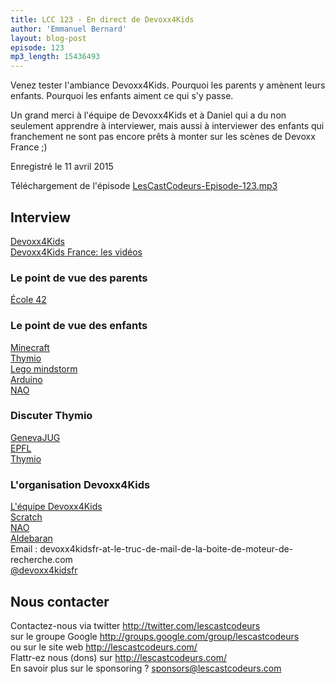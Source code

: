 ```yaml
---
title: LCC 123 - En direct de Devoxx4Kids
author: 'Emmanuel Bernard'
layout: blog-post
episode: 123
mp3_length: 15436493
---
```

Venez tester l'ambiance Devoxx4Kids.
Pourquoi les parents y amènent leurs enfants.
Pourquoi les enfants aiment ce qui s'y passe.

Un grand merci à l'équipe de Devoxx4Kids et à Daniel qui a du non seulement apprendre à interviewer,
mais aussi à interviewer des enfants qui franchement ne sont pas encore prêts à monter sur les scènes de Devoxx France ;)

Enregistré le 11 avril 2015

Téléchargement de l'épisode [LesCastCodeurs-Episode-123.mp3](http://traffic.libsyn.com/lescastcodeurs/LesCastCodeurs-Episode-123.mp3)  

## Interview

[Devoxx4Kids](http://www.devoxx4kids.org)  
[Devoxx4Kids France: les vidéos](http://www.devoxx4kids.org/press-media/press-france/)  

### Le point de vue des parents

[École 42](http://www.42.fr)  

### Le point de vue des enfants

[Minecraft](https://minecraft.net)  
[Thymio](https://aseba.wikidot.com/en:thymio)  
[Lego mindstorm](http://www.lego.com/en-us/mindstorms/?domainredir=mindstorms.lego.com)  
[Arduino](http://www.arduino.cc)  
[NAO](https://www.aldebaran.com/en/humanoid-robot/nao-robot)  

### Discuter Thymio

[GenevaJUG](http://genevajug.ch)  
[EPFL](http://www.epfl.ch)  
[Thymio](https://aseba.wikidot.com/en:thymio)  

### L'organisation Devoxx4Kids

[L'équipe Devoxx4Kids](http://www.devoxx4kids.org/teams/)  
[Scratch](https://scratch.mit.edu)  
[NAO](https://www.aldebaran.com/en/humanoid-robot/nao-robot)  
[Aldebaran](https://www.aldebaran.com)  
Email : devoxx4kidsfr-at-le-truc-de-mail-de-la-boite-de-moteur-de-recherche.com  
[@devoxx4kidsfr](https://twitter.com/devoxx4kidsfr)  

## Nous contacter

Contactez-nous via twitter <http://twitter.com/lescastcodeurs>  
sur le groupe Google <http://groups.google.com/group/lescastcodeurs>  
ou sur le site web <http://lescastcodeurs.com/>  
Flattr-ez nous (dons) sur <http://lescastcodeurs.com/>  
En savoir plus sur le sponsoring ? [sponsors@lescastcodeurs.com](mailto:sponsors@lescastcodeurs.com)

